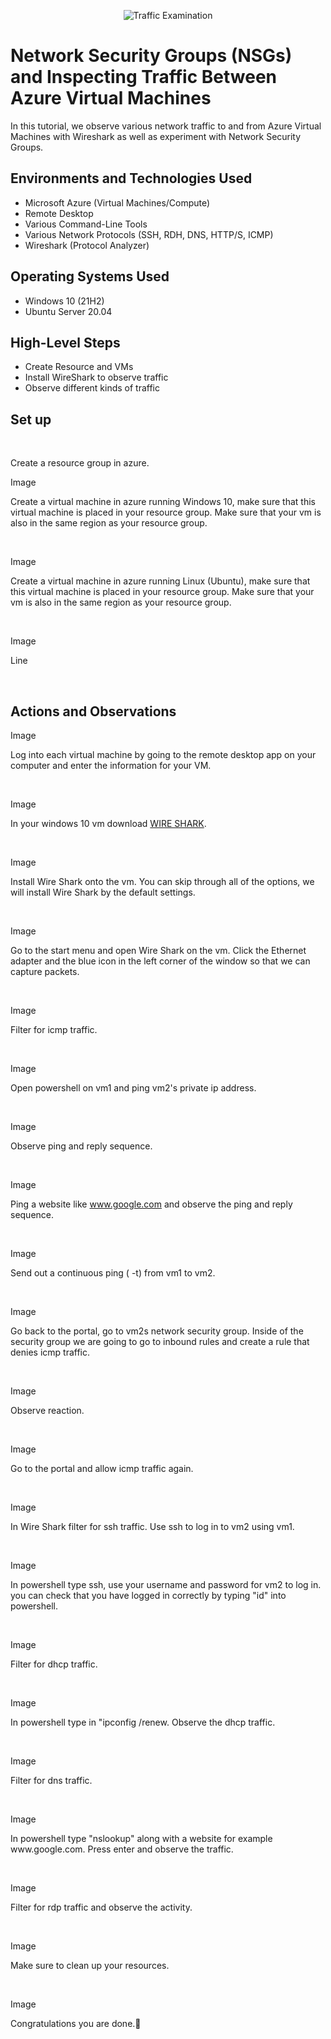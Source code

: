 <p align="center">
<img src="https://i.imgur.com/Ua7udoS.png" alt="Traffic Examination"/>
</p>

<h1>Network Security Groups (NSGs) and Inspecting Traffic Between Azure Virtual Machines</h1>
In this tutorial, we observe various network traffic to and from Azure Virtual Machines with Wireshark as well as experiment with Network Security Groups. <br />


<h2>Environments and Technologies Used</h2>

- Microsoft Azure (Virtual Machines/Compute)
- Remote Desktop
- Various Command-Line Tools
- Various Network Protocols (SSH, RDH, DNS, HTTP/S, ICMP)
- Wireshark (Protocol Analyzer)

<h2>Operating Systems Used </h2>

- Windows 10 (21H2)
- Ubuntu Server 20.04

<h2>High-Level Steps</h2>

- Create Resource and VMs
- Install WireShark to observe traffic
- Observe different kinds of traffic

<h2>Set up</h2>


  
</p>
<br />

Create a resource group in azure.

<p>
Image
  
</p>
<p>

Create a virtual machine in azure running Windows 10, make sure that this virtual machine is placed in your resource group. Make sure that your vm is also in the same region as your resource group.
  
</p>
<br />

<p>
Image
  
</p>
<p>

Create a virtual machine in azure running Linux (Ubuntu), make sure that this virtual machine is placed in your resource group. Make sure that your vm is also in the same region as your resource group.
  
</p>
<br />

<p>
Image
  
</p>
<p>
Line
  
</p>
<br />



<h2>Actions and Observations</h2>

<p>
Image
  
</p>
<p>
Log into each virtual machine by going to the remote desktop app on your computer and enter the information for your VM.
  
</p>
<br />

<p>
Image
  
</p>
<p>
  
In your windows 10 vm download [WIRE SHARK](https://www.wireshark.org/download.html).
  
</p>
<br />

<p>
Image
  
</p>
<p>
 Install Wire Shark onto the vm. You can skip through all of the options, we will install Wire Shark by the default settings.
  
</p>
<br />

<p>
Image
  
</p>
<p>
Go to the start menu and open Wire Shark on the vm. Click the Ethernet adapter and the blue icon in the left corner of the window so that we can capture packets.
  
</p>
<br />

<p>
Image
  
</p>
<p>
Filter for icmp traffic. 
  
</p>
<br />

<p>
Image
  
</p>
<p>
Open powershell on vm1 and ping vm2's private ip address.
  
</p>
<br />

<p>
Image
  
</p>
<p>
Observe ping and reply sequence.
  
</p>
<br />

<p>
Image
  
</p>
<p>
  
Ping a website like www.google.com and observe the ping and reply sequence.
  
</p>
<br />

<p>
Image
  
</p>
<p>
  
Send out a continuous ping ( -t) from vm1 to vm2.
  
</p>
<br />

<p>
Image
  
</p>
<p>
Go back to the portal, go to vm2s network security group. Inside of the security group we are going to go to inbound rules and create a rule that denies icmp traffic.
  
</p>
<br />

<p>
Image
  
</p>
<p>
Observe reaction.
  
</p>
<br />

<p>
Image
  
</p>
<p>
Go to the portal and allow icmp traffic again.
  
</p>
<br />

<p>
Image
  
</p>
<p>
In Wire Shark filter for ssh traffic. Use ssh to log in to vm2 using vm1.
  
</p>
<br />

<p>
Image
  
</p>
<p>
In powershell type ssh, use your username and password for vm2 to log in. you can check that you have logged in correctly by typing "id" into powershell.
  
</p>
<br />

<p>
Image
  
</p>
<p>
Filter for dhcp traffic.
  
</p>
<br />

<p>
Image
  
</p>
<p>
In powershell type in "ipconfig /renew. Observe the dhcp traffic. 
  
</p>
<br />

<p>
Image
  
</p>
<p>
Filter for dns traffic. 
  
</p>
<br />

<p>
Image
  
</p>
<p>
In powershell type "nslookup" along with a website for example www.google.com. Press enter and observe the traffic. 
  
</p>
<br />

<p>
Image
  
</p>
<p>
Filter for rdp traffic and observe the activity.
  
</p>
<br />

<p>
Image
  
</p>
<p>
Make sure to clean up your resources. 
  
</p>
<br />

<p>
Image
  
</p>
<p>
Congratulations you are done.🎉

